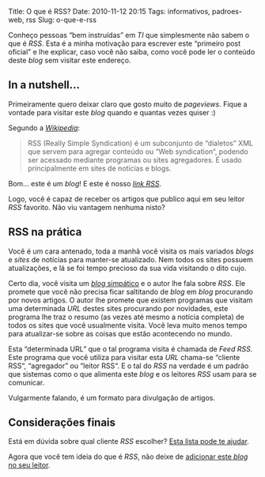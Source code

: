 Title: O que é RSS?
Date: 2010-11-12 20:15
Tags: informativos, padroes-web, rss
Slug: o-que-e-rss

Conheço pessoas “bem instruídas” em _TI_ que simplesmente não sabem o que é _RSS_.
Esta é a minha motivação para escrever este “primeiro post oficial” e lhe explicar,
caso você não saiba, como você pode ler o conteúdo deste _blog_ sem visitar este endereço.

<!-- PELICAN_END_SUMMARY -->

## In a nutshell…

Primeiramente quero deixar claro que gosto muito de _pageviews_. Fique a vontade
para visitar este _blog_ quando e quantas vezes quiser :)

Segundo a [_Wikipedia_](http://pt.wikipedia.org/ "Visite a Wikipedia"):

> RSS (Really Simple Syndication) é um subconjunto de “dialetos” XML que servem para agregar conteúdo ou “Web syndication“, podendo ser acessado mediante programas ou sites agregadores. É usado principalmente em sites de notícias e blogs.

Bom… este é um _blog_! E este é nosso [_link RSS_](http://www.klauslaube.com.br/feed/ "Confira o nosso feed RSS").

Logo, você é capaz de receber os artigos que publico aqui em seu leitor _RSS_
favorito. Não viu vantagem nenhuma nisto?

## RSS na prática

Você é um cara antenado, toda a manhã você visita os mais variados _blogs_ e
_sites_ de notícias para manter-se atualizado. Nem todos os sites possuem
atualizações, e lá se foi tempo precioso da sua vida visitando o dito cujo.

Certo dia, você visita um [_blog_ simpático](http://klauslaube.com.br "O blog pode até ser simpático, mas o autor não =]")
e o autor lhe fala sobre _RSS_. Ele promete que você não precisa ficar
saltitando de _blog_ em _blog_ procurando por novos artigos. O autor lhe 
promete que existem programas que visitam uma determinada _URL_ destes sites
procurando por novidades, este programa lhe traz o resumo (as vezes até mesmo
a notícia completa) de todos os sites que você usualmente visita. Você leva
muito menos tempo para atualizar-se sobre as coisas que estão acontecendo no mundo.

Esta “determinada URL” que o tal programa visita é chamada de _Feed RSS_.
Este programa que você utiliza para visitar esta _URL_ chama-se “cliente RSS“,
“agregador” ou “leitor RSS“. E o tal do _RSS_ na verdade é um padrão que
sistemas como o que alimenta este _blog_ e os leitores _RSS_
usam para se comunicar.

Vulgarmente falando, é um formato para divulgação de artigos.

## Considerações finais

Está em dúvida sobre qual cliente _RSS_ escolher?
[Esta lista pode te ajudar](http://pt.wikipedia.org/wiki/Anexo:Lista_de_agregadores_de_feed "Escolha o agregador RSS do seu agrado").

Agora que você tem ideia do que é _RSS_, não deixe de
[adicionar este _blog_ no seu leitor](http://www.klauslaube.com.br/feed/ "Adicione este blog ao seu leitor RSS").

